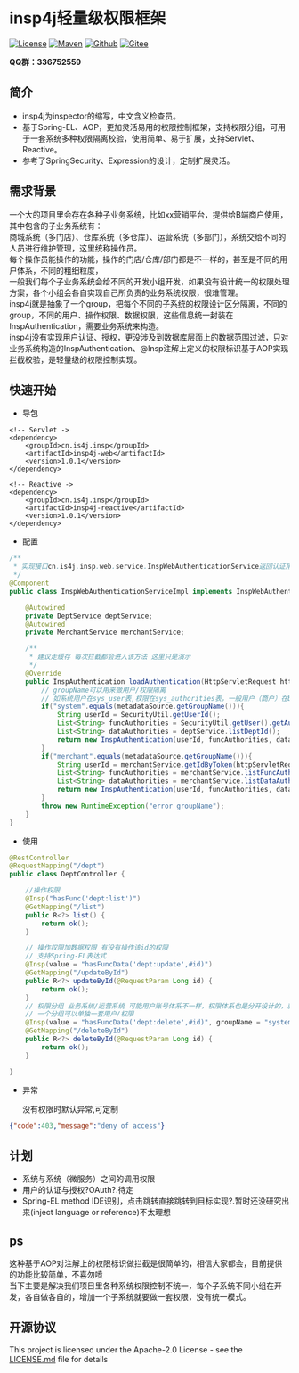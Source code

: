
# insp4j轻量级权限框架

[![License](https://img.shields.io/badge/license-Apache%202-green.svg)](https://www.apache.org/licenses/LICENSE-2.0)
[![Maven](https://img.shields.io/maven-central/v/cn.is4j.insp/insp4j)](https://search.maven.org/search?q=insp)
[![Github](https://img.shields.io/github/stars/zengzhihong/insp4j?style=social)](https://github.com/zengzhihong/insp4j)
[![Gitee](https://gitee.com/zengzhihong/insp4j/badge/star.svg?theme=dark)](https://gitee.com/zengzhihong/insp4j)

**QQ群：336752559**

## 简介

* insp4j为inspector的缩写，中文含义检查员。 
* 基于Spring-EL、AOP，更加灵活易用的权限控制框架，支持权限分组，可用于一套系统多种权限隔离校验，使用简单、易于扩展，支持Servlet、Reactive。
* 参考了SpringSecurity、Expression的设计，定制扩展灵活。

## 需求背景

一个大的项目里会存在各种子业务系统，比如xx营销平台，提供给B端商户使用，其中包含的子业务系统有：<br>
商城系统（多门店）、仓库系统（多仓库）、运营系统（多部门），系统交给不同的人员进行维护管理，这里统称操作员。<br>
每个操作员能操作的功能，操作的门店/仓库/部门都是不一样的，甚至是不同的用户体系，不同的粗细粒度，<br>
一般我们每个子业务系统会给不同的开发小组开发，如果没有设计统一的权限处理方案，各个小组会各自实现自己所负责的业务系统权限，很难管理。<br>
insp4j就是抽象了一个group，把每个不同的子系统的权限设计区分隔离，不同的group，不同的用户、操作权限、数据权限，这些信息统一封装在InspAuthentication，需要业务系统来构造。<br>
insp4j没有实现用户认证、授权，更没涉及到数据库层面上的数据范围过滤，只对业务系统构造的InspAuthentication、@Insp注解上定义的权限标识基于AOP实现拦截校验，是轻量级的权限控制实现。


## 快速开始

* 导包

```
<!-- Servlet ->
<dependency>
    <groupId>cn.is4j.insp</groupId>
    <artifactId>insp4j-web</artifactId>
    <version>1.0.1</version>
</dependency>
```

```
<!-- Reactive ->
<dependency>
    <groupId>cn.is4j.insp</groupId>
    <artifactId>insp4j-reactive</artifactId>
    <version>1.0.1</version>
</dependency>
```

* 配置

```java
/**
 * 实现接口cn.is4j.insp.web.service.InspWebAuthenticationService返回认证用户的权限 并交由spring ioc管理
 */
@Component
public class InspWebAuthenticationServiceImpl implements InspWebAuthenticationService {

    @Autowired
    private DeptService deptService;
    @Autowired
    private MerchantService merchantService;

    /**
     * 建议走缓存 每次拦截都会进入该方法 这里只是演示
     */
    @Override
    public InspAuthentication loadAuthentication(HttpServletRequest httpServletRequest, InspMetadataSource metadataSource) {
        // groupName可以用来做用户/权限隔离
        // 如系统用户在sys_user表,权限在sys_authorities表，一般用户（商户）在biz_merchant表，权限在biz_merchant_authorities表
        if("system".equals(metadataSource.getGroupName())){
            String userId = SecurityUtil.getUserId();
            List<String> funcAuthorities = SecurityUtil.getUser().getAuthorities();
            List<String> dataAuthorities = deptService.listDeptId();
            return new InspAuthentication(userId, funcAuthorities, dataAuthorities);
        }
        if("merchant".equals(metadataSource.getGroupName())){
            String userId = merchantService.getIdByToken(httpServletRequest.getHeader("token"));
            List<String> funcAuthorities = merchantService.listFuncAuthorities(userId);
            List<String> dataAuthorities = merchantService.listDataAuthorities(userId);
            return new InspAuthentication(userId, funcAuthorities, dataAuthorities);
        }
        throw new RuntimeException("error groupName");
    }
}
```

* 使用

```java
@RestController
@RequestMapping("/dept")
public class DeptController {

    //操作权限
    @Insp("hasFunc('dept:list')")
    @GetMapping("/list")
    public R<?> list() {
        return ok();
    }

    // 操作权限加数据权限 有没有操作该id的权限
    // 支持Spring-EL表达式
    @Insp(value = "hasFuncData('dept:update',#id)")
    @GetMapping("/updateById")
    public R<?> updateById(@RequestParam Long id) {
        return ok();
    }
    // 权限分组 业务系统/运营系统 可能用户账号体系不一样，权限体系也是分开设计的，就需要用到groupName来实现分组
    // 一个分组可以单独一套用户/权限
    @Insp(value = "hasFuncData('dept:delete',#id)", groupName = "system")
    @GetMapping("/deleteById")
    public R<?> deleteById(@RequestParam Long id) {
        return ok();
    }

}
```
* 异常

    没有权限时默认异常,可定制
    
```json
{"code":403,"message":"deny of access"}
```

## 计划

- 系统与系统（微服务）之间的调用权限
- 用户的认证与授权?OAuth?.待定
- Spring-EL method IDE识别，点击跳转直接跳转到目标实现?.暂时还没研究出来(inject language or reference)不太理想

## ps

这种基于AOP对注解上的权限标识做拦截是很简单的，相信大家都会，目前提供的功能比较简单，不喜勿喷<br>
当下主要是解决我们项目里各种系统权限控制不统一，每个子系统不同小组在开发，各自做各自的，增加一个子系统就要做一套权限，没有统一模式。<br>

## 开源协议
 
This project is licensed under the Apache-2.0 License - see the [LICENSE.md](LICENSE.md) file for details
 